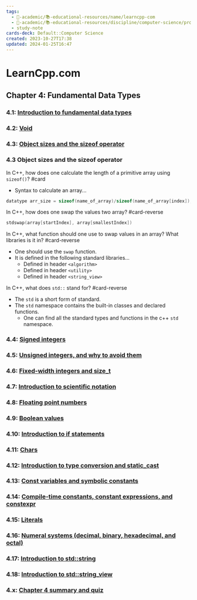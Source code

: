 ```yaml
---
tags:
  - 🔴-academic/📚-educational-resources/name/learncpp-com
  - 🔴-academic/📚-educational-resources/discipline/computer-science/programming-language/cpp
  - study-note
cards-deck: Default::Computer Science
created: 2023-10-27T17:38
updated: 2024-01-25T16:47
---
```


# LearnCpp.com

## Chapter 4꞉ Fundamental Data Types

### 4.1: [Introduction to fundamental data types](https://www.learncpp.com/cpp-tutorial/introduction-to-fundamental-data-types/)

### 4.2: [Void](https://www.learncpp.com/cpp-tutorial/void/)

### 4.3: [Object sizes and the sizeof operator](https://www.learncpp.com/cpp-tutorial/object-sizes-and-the-sizeof-operator/)

### 4.3 Object sizes and the sizeof operator

In C++, how does one calculate the length of a primitive array using `sizeof()`? #card 
- Syntax to calculate an array...
```cpp
datatype arr_size = sizeof(name_of_array)/sizeof(name_of_array[index]);
```


In C++, how does one swap the values two array? #card-reverse 
```cpp
stdswap(array[startIndex], array[smallestIndex])
```


In C++, what function should one use to swap values in an array? What libraries is it in? #card-reverse 
- One should use the `swap` function.
- It is defined in the following standard libraries...
	- Defined in header `<algorithm>`
	- Defined in header `<utility>`
	- Defined in header `<string_view>`


In C++, what does `std::` stand for? #card-reverse
- The `std` is a short form of standard.
- The `std` namespace contains the built-in classes and declared functions.
	- One can find all the standard types and functions in the c++ `std` namespace.


### 4.4: [Signed integers](https://www.learncpp.com/cpp-tutorial/signed-integers/)

### 4.5: [Unsigned integers, and why to avoid them](https://www.learncpp.com/cpp-tutorial/unsigned-integers-and-why-to-avoid-them/)

### 4.6: [Fixed-width integers and size_t](https://www.learncpp.com/cpp-tutorial/fixed-width-integers-and-size-t/)

### 4.7: [Introduction to scientific notation](https://www.learncpp.com/cpp-tutorial/introduction-to-scientific-notation/)

### 4.8: [Floating point numbers](https://www.learncpp.com/cpp-tutorial/floating-point-numbers/)

### 4.9: [Boolean values](https://www.learncpp.com/cpp-tutorial/boolean-values/)

### 4.10: [Introduction to if statements](https://www.learncpp.com/cpp-tutorial/introduction-to-if-statements/)

### 4.11: [Chars](https://www.learncpp.com/cpp-tutorial/chars/)

### 4.12: [Introduction to type conversion and static_cast](https://www.learncpp.com/cpp-tutorial/introduction-to-type-conversion-and-static_cast/)

### 4.13: [Const variables and symbolic constants](https://www.learncpp.com/cpp-tutorial/const-variables-and-symbolic-constants/)

### 4.14: [Compile-time constants, constant expressions, and constexpr](https://www.learncpp.com/cpp-tutorial/compile-time-constants-constant-expressions-and-constexpr/)

### 4.15: [Literals](https://www.learncpp.com/cpp-tutorial/literals/)

### 4.16: [Numeral systems (decimal, binary, hexadecimal, and octal)](https://www.learncpp.com/cpp-tutorial/numeral-systems-decimal-binary-hexadecimal-and-octal/)

### 4.17: [Introduction to std::string](https://www.learncpp.com/cpp-tutorial/introduction-to-stdstring/) 

### 4.18: [Introduction to std::string_view](https://www.learncpp.com/cpp-tutorial/introduction-to-stdstring_view/) 

### 4.x: [Chapter 4 summary and quiz](https://www.learncpp.com/cpp-tutorial/chapter-4-summary-and-quiz/)



